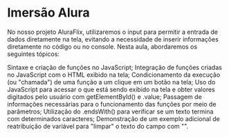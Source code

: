 # Imersão Alura

No nosso projeto AluraFlix, utilizaremos o input para permitir a entrada de dados diretamente na tela, evitando a necessidade de inserir informações diretamente no código ou no console. Nesta aula, abordaremos os seguintes tópicos:

Sintaxe e criação de funções no JavaScript;
Integração de funções criadas no JavaScript com o HTML exibido na tela;
Condicionamento da execução (ou "chamada") de uma função a um clique em um botão na tela;
Uso do JavaScript para acessar o que está sendo exibido na tela e obter valores digitados pelo usuário com getElementById() e .value;
Passagem de informações necessárias para o funcionamento das funções por meio de parâmetros;
Utilização do .endsWith() para verificar se um texto termina com determinados caracteres;
Demonstração de um exemplo adicional de reatribuição de variável para "limpar" o texto do campo com "".